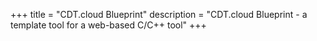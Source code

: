 +++
title = "CDT.cloud Blueprint"
description = "CDT.cloud Blueprint - a template tool for a web-based C/C++ tool"
+++

